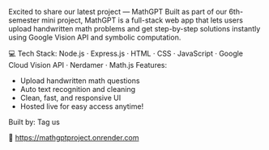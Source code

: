 Excited to share our latest project — MathGPT 
Built as part of our 6th-semester mini project, MathGPT is a full-stack web app that lets users upload handwritten math problems and get step-by-step solutions instantly using Google Vision API and symbolic computation.

💻 Tech Stack: Node.js · Express.js · HTML · CSS · JavaScript · Google Cloud Vision API · Nerdamer · Math.js
Features:
* Upload handwritten math questions
* Auto text recognition and cleaning
* Clean, fast, and responsive UI
* Hosted live for easy access anytime!

Built by: Tag us

🔗 https://mathgptproject.onrender.com
